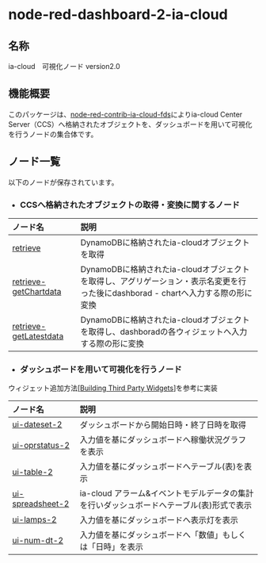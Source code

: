 # node-red-dashboard-2-ia-cloud

## 名称
ia-cloud　可視化ノード version2.0



## 機能概要

このパッケージは、[node-red-contrib-ia-cloud-fds](https://github.com/ia-cloud/node-red-contrib-ia-cloud-fds)によりia-cloud Center Server（CCS）へ格納されたオブジェクトを、ダッシュボードを用いて可視化を行うノードの集合体です。

## ノード一覧
以下のノードが保存されています。


- ### CCSへ格納されたオブジェクトの取得・変換に関するノード

|ノード名|説明|
|:-|:-|
|[retrieve](retrieve)|DynamoDBに格納されたia-cloudオブジェクトを取得|
|[retrieve-getChartdata](retrieve-getchartdata)|DynamoDBに格納されたia-cloudオブジェクトを取得し、アグリゲーション・表示名変更を行った後にdashborad - chartへ入力する際の形に変換|
|[retrieve-getLatestdata](retrieve-getlatestdata)|DynamoDBに格納されたia-cloudオブジェクトを取得し、dashboradの各ウィジェットへ入力する際の形に変換|

- ### ダッシュボードを用いて可視化を行うノード
ウィジェット追加方法[[Building Third Party Widgets](https://dashboard.flowfuse.com/contributing/widgets/third-party.html)]を参考に実装


|ノード名|説明|
|:-|:-|
|[ui-dateset-2](ui-dateset-2)|ダッシュボードから開始日時・終了日時を取得|
|[ui-oprstatus-2](ui-oprstatus-2)|入力値を基にダッシュボードへ稼働状況グラフを表示|
|[ui-table-2](ui-table-2)|入力値を基にダッシュボードへテーブル(表)を表示|
|[ui-spreadsheet-2](ui-spreadsheet-2)|ia-cloud アラーム&イベントモデルデータの集計を行いダッシュボードへテーブル(表)形式で表示|
|[ui-lamps-2](ui-lamps-2)|入力値を基にダッシュボードへ表示灯を表示|
|[ui-num-dt-2](ui-num-dt-2)|入力値を基にダッシュボードへ「数値」もしくは「日時」を表示|